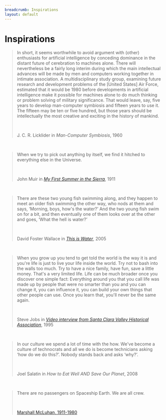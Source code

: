 ```yaml
---
breadcrumb: Inspirations
layout: default
---
```

# Inspirations
		
<div class="card">
   <div class="card-body">
	<blockquote class="blockquote">
	<p>
		<i class="fas fa-quote-left fa-2x fa-pull-left fa-border"></i>
		In short, it seems worthwhile to avoid argument with (other) enthusiasts 
		for artificial intelligence by conceding dominance in the distant future 
		of cerebration to machines alone.  
		There will nevertheless be a fairly long interim during which the main 
		intellectual advances will be made by men and computers working together 
		in intimate association. 
		A multidisciplinary study group, examining future research and development 
		problems of the [United States] Air Force, estimated that it would be 1980 
		before developments in artificial intelligence make it possible for machines 
		alone to do much thinking or problem solving of military significance. 
		That would leave, say, five years to develop man-computer symbiosis
		and fifteen years to use it. 
		The fifteen may be ten or five hundred, but those years should
		be intellectually the most creative and exciting in the history of mankind.
	</p>
	<p>&nbsp;</p>
  	<footer class="blockquote-footer">J. C. R. Licklider in
		<cite title="Man-Computer Symbiosis">Man-Computer Symbiosis</cite>, 1960
	</footer>
	</blockquote>
    </div>
</div>

<p>&nbsp;</p>

<div class="card">
   <div class="card-body">
	<blockquote class="blockquote">
	<p>
		<i class="fas fa-quote-left fa-2x fa-pull-left fa-border"></i>
		When we try to pick out anything by itself, 
		we find it hitched to everything else in the Universe.
	</p>
	<p>&nbsp;</p>
  	<footer class="blockquote-footer">John Muir in <cite title="My First Summer in the Sierra"><a href="http://vault.sierraclub.org/john_muir_exhibit/writings/misquotes.aspx">My First Summer in the Sierra</a></cite>, 1911
	</footer>
	</blockquote>
    </div>
</div>

<p>&nbsp;</p>

<div class="card">
   <div class="card-body">
	<blockquote class="blockquote">
	<p>
		<i class="fas fa-quote-left fa-2x fa-pull-left fa-border"></i>
		There are these two young fish swimming along, 
		and they happen to meet an older fish swimming the other way, 
		who nods at them and says, &lsquo;Morning, boys, how's the water?&rsquo;
		And the two young fish swim on for a bit, 
		and then eventually one of them looks over at the other and goes, 
		&lsquo;What the hell is water?&rsquo;
	</p>
	<p>&nbsp;</p>
  	<footer class="blockquote-footer">David Foster Wallace in
	<cite title="This is Water"><a href="https://en.wikipedia.org/wiki/This_Is_Water">This is Water</a></cite>, 2005
	</footer>
	</blockquote>
    </div>
</div>

<p>&nbsp;</p>

<div class="card">
   <div class="card-body">
	<blockquote class="blockquote">
	<p>
		<i class="fas fa-quote-left fa-2x fa-pull-left fa-border"></i>
		When you grow up you tend to get told the world is the way it is 
		and you're life is just to live your life inside the world. 
		Try not to bash into the walls too much. 
		Try to have a nice family, have fun, save a little money.
		That's a very limited life. 
		Life can be much broader once you discover one simple fact: 
		Everything around you that you call life was made up by people 
		that were no smarter than you and you can change it, 
		you can influence it, you can build your own things that other 
		people can use.
		Once you learn that, you'll never be the same again.
	</p>
	<p>&nbsp;</p>
  	<footer class="blockquote-footer">Steve Jobs in <cite title="Video interview from Santa Clara Valley Historical Association"><a href="https://www.youtube.com/watch?v=kYfNvmF0Bqw">Video interview from Santa Clara Valley Historical Association</a></cite>, 1995
	</footer>
	</blockquote>
    </div>
</div>
		
<p>&nbsp;</p>

<div class="card">
   <div class="card-body">
	<blockquote class="blockquote">
	<p>
		<i class="fas fa-quote-left fa-2x fa-pull-left fa-border"></i>
		In our culture we spend a lot of time with the how. 
		We've become a culture of technocrats and all we do is become technicians 
		asking &lsquo;how do we do this?&rsquo;. 
		Nobody stands back and asks &lsquo;why?&rsquo;.
	</p>
	<p>&nbsp;</p>
  	<footer class="blockquote-footer">Joel Salatin in <cite title="How to Eat Well AND Save Our Planet">How to Eat Well AND Save Our Planet</cite>, 2008
	</footer>
	</blockquote>
    </div>
</div>
		
<p>&nbsp;</p>

<div class="card">
   <div class="card-body">
	<blockquote class="blockquote">
	<p>
		<i class="fas fa-quote-left fa-2x fa-pull-left fa-border"></i>
		There are no passengers on Spaceship Earth. We are all crew.
	</p>
	<p>&nbsp;</p>
  	<footer class="blockquote-footer"><a href="https://en.wikiquote.org/wiki/Marshall_McLuhan">Marshall McLuhan, 1911-1980</a>
	</footer>
	</blockquote>
    </div>
</div>
